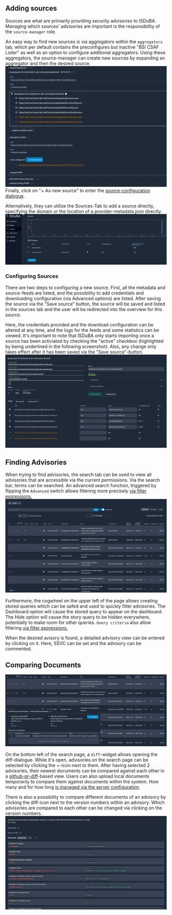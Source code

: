 <!--
 This file is Free Software under the Apache-2.0 License
 without warranty, see README.md and LICENSES/Apache-2.0.txt for details.

 SPDX-License-Identifier: Apache-2.0

 SPDX-FileCopyrightText: 2025 German Federal Office for Information Security (BSI) <https://www.bsi.bund.de>
 Software-Engineering: 2025 Intevation GmbH <https://intevation.de>
-->

## Adding sources

Sources are what are primarily providing security advisories to ISDuBA. Managing which sources' advisories are important is the responsibility of the `source-manager` role.


An easy way to find new sources is via aggregators within the `aggregators` tab,
which per default contains the preconfigures but inactive "BSI CSAF Lister" as well as an option to configure additional aggregators.
Using these aggregators, the source-manager can create new sources by expanding an aggregator and then the desired source.
![Aggregators](./images/ISDuBA_Aggregators.png)
Finally, click on "+ As new source" to enter the [source-configuration dialogue](#configuring_sources).


Alternatively, they can utilize the Sources-Tab to add a source directly, specifying the domain or the location of a provider-metadata.json directly. 
![Sources](./images/ISDuBA_Sources.png)

### Configuring Sources
There are two steps to configuring a new source. First, all the metadata and source-feeds are listed, and the possibility to add credentials and downloading configuration (via Advanced options) are listed.
After saving the source via the "Save source" button, the source will be saved and listed in the sources tab and the user will be redirected into the overview for this source.

Here, the credentials provided and the download configuration can be altered at any time, and the logs for the feeds and some statistics can be viewed.
It's important to note that ISDuBA only starts importing once a source has been activiated by checking the "active" checkbox (highlighted by being underlined in the following screenshot).
Also, any change only takes effect after it has been saved via the "Save source"-button.
![Sources - Active](./images/ISDuBA_Active.png)



## Finding Advisories

When trying to find advisories, the search tab can be used to view all advisories that are accessible via the current permissions. Via the search bar, terms can be searched. An advanced search function, triggered by flipping the `Advanced` switch allows filtering more precisely [via filter expressions.](./filter_expr.md)
![Search](./images/ISDuBA_Search.png)


Furthermore, the cogwheel on the upper left of the page allows creating stored queries which can be safed and used to quickly filter advisories. The Dashboard option will cause the stored query to appear on the dashboard. The Hide option will cause the story query to be hidden everywhere, potentially to make room for other queries. `Query criteria` also allow filtering [via filter expressions.](./filter_expr.md)


When the desired avisory is found, a detailed advisory view can be entered by clicking on it. Here, SSVC can be set and the advisory can be commented.

## Comparing Documents
![Diff](./images/ISDuBA_Compare.png)

On the bottom left of the search page, a `diff`-widget allows opening the diff-dialogue. While it's open, advisories on the search page can be selected by clicking the +-icon next to them. After having selected 2 advisories, their newest documents can be compared against each other in a [github-pr-diff](https://docs.github.com/en/pull-requests/collaborating-with-pull-requests/proposing-changes-to-your-work-with-pull-requests/about-comparing-branches-in-pull-requests)-based view. Users can also upload local documents temporarily to compare them against documents within the system. How many and for how long [is managed via the server configuration](https://github.com/ISDuBA/ISDuBA/blob/main/docs/isdubad-config.md#-section-temp_storage-temporary-document-storage).


There is also a possibility to compare different documents of an advisory by clicking the diff-icon next to the version numbers within an advisory. Which advisories are compared to each other can be changed via clicking on the version numbers.
![Gitesque Compare](./images/ISDuBA_Git_Compare.png)
